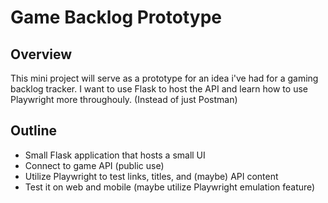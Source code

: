 # Game Backlog Prototype

## Overview
This mini project will serve as a prototype for an idea i've had for a gaming backlog tracker. I want to use Flask to host the API and learn how to use Playwright more throughouly. (Instead of just Postman)

## Outline
- Small Flask application that hosts a small UI
- Connect to game API (public use)
- Utilize Playwright to test links, titles, and (maybe) API content
- Test it on web and mobile (maybe utilize Playwright emulation feature)
